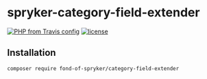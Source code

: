 # spryker-category-field-extender

[![PHP from Travis config](https://img.shields.io/travis/php-v/symfony/symfony.svg)](https://php.net/)
[![license](https://img.shields.io/github/license/mashape/apistatus.svg)](https://packagist.org/packages/fond-of-spryker/spryker-category-field-extender)

## Installation

```
composer require fond-of-spryker/category-field-extender
```
